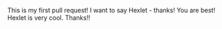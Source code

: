 This is my first pull request!
I want to say Hexlet - thanks!
You are best!
Hexlet is very cool. Thanks!!
